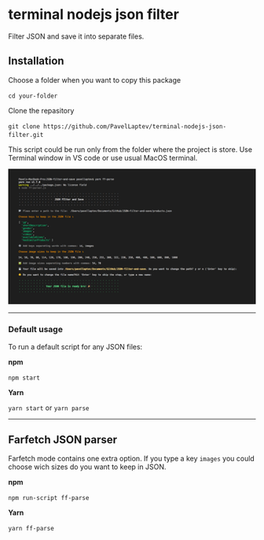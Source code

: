 # terminal nodejs json filter

Filter JSON and save it into separate files.

## Installation

Choose a folder when you want to copy this package

`cd your-folder`

Clone the repasitory

`git clone https://github.com/PavelLaptev/terminal-nodejs-json-filter.git`

This script could be run only from the folder where the project is store. Use Terminal window in VS code or use usual MacOS terminal.

![preview](preview.jpg)

---

### Default usage

To run a default script for any JSON files:

**npm**

`npm start`

**Yarn**

`yarn start` or `yarn parse`

---

## Farfetch JSON parser

Farfetch mode contains one extra option. If you type a key `images` you could choose wich sizes do you want to keep in JSON.

**npm**

`npm run-script ff-parse`

**Yarn**

`yarn ff-parse`

